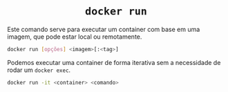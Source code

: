 <h1 align="center"><code>docker run</code></h1>

Este comando serve para executar um container com base em uma imagem, que pode estar local ou remotamente.

```bash
docker run [opções] <imagem>[:<tag>]
```

Podemos executar uma container de forma iterativa sem a necessidade de rodar um `docker exec`.

```bash
docker run -it <container> <comando>
```